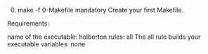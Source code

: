 0. make -f 0-Makefile mandatory
Create your first Makefile.

Requirements:

name of the executable: holberton
rules: all
The all rule builds your executable
variables: none
